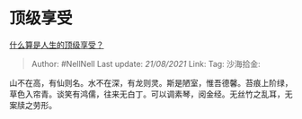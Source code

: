 # 顶级享受
[什么算是人生的顶级享受？](https://www.zhihu.com/question/56328597/answer/1625527651)

> Author: #NellNell
> Last update: *21/08/2021*
> Link:
> Tag:
> 沙海拾金:

山不在高，有仙则名。水不在深，有龙则灵。斯是陋室，惟吾德馨。苔痕上阶绿，草色入帘青。谈笑有鸿儒，往来无白丁。可以调素琴，阅金经。无丝竹之乱耳，无案牍之劳形。
